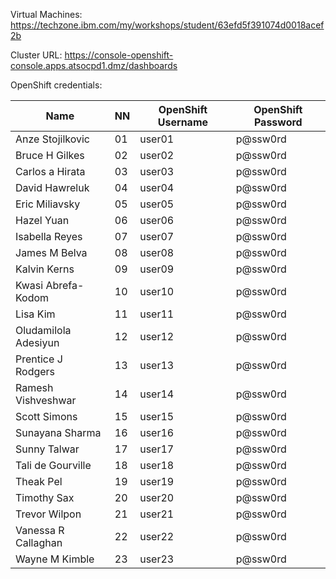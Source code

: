 Virtual Machines: <https://techzone.ibm.com/my/workshops/student/63efd5f391074d0018acef2b>

Cluster URL: <https://console-openshift-console.apps.atsocpd1.dmz/dashboards>

OpenShift credentials:

| Name                 | NN | OpenShift Username | OpenShift Password |
|----------------------|----|--------------------|--------------------|
| Anze Stojilkovic     | 01 | user01             | p@ssw0rd           |
| Bruce H Gilkes       | 02 | user02             | p@ssw0rd           |
| Carlos a Hirata      | 03 | user03             | p@ssw0rd           |
| David Hawreluk       | 04 | user04             | p@ssw0rd           |
| Eric Miliavsky       | 05 | user05             | p@ssw0rd           |
| Hazel Yuan           | 06 | user06             | p@ssw0rd           |
| Isabella Reyes       | 07 | user07             | p@ssw0rd           |
| James M Belva        | 08 | user08             | p@ssw0rd           |
| Kalvin Kerns         | 09 | user09             | p@ssw0rd           |
| Kwasi Abrefa-Kodom   | 10 | user10             | p@ssw0rd           |
| Lisa Kim             | 11 | user11             | p@ssw0rd           |
| Oludamilola Adesiyun | 12 | user12             | p@ssw0rd           |
| Prentice J Rodgers   | 13 | user13             | p@ssw0rd           |
| Ramesh Vishveshwar   | 14 | user14             | p@ssw0rd           |
| Scott Simons         | 15 | user15             | p@ssw0rd           |
| Sunayana Sharma      | 16 | user16             | p@ssw0rd           |
| Sunny Talwar         | 17 | user17             | p@ssw0rd           |
| Tali de Gourville    | 18 | user18             | p@ssw0rd           |
| Theak Pel            | 19 | user19             | p@ssw0rd           |
| Timothy Sax          | 20 | user20             | p@ssw0rd           |
| Trevor Wilpon        | 21 | user21             | p@ssw0rd           |
| Vanessa R Callaghan  | 22 | user22             | p@ssw0rd           |
| Wayne M Kimble       | 23 | user23             | p@ssw0rd           |